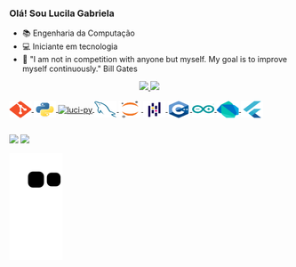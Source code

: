 ### Olá! Sou Lucila Gabriela

- 📚 Engenharia da Computação
- 💻 Iniciante em tecnologia
- 💭 "I am not in competition with anyone but myself. My goal is to improve myself continuously." Bill Gates

<div align="center">
  <a href="https://github.com/lucilagabriela">
  <img height="160em" src="https://github-readme-stats.vercel.app/api?username=lucilagabriela&show_icons=true&theme=dracula&include_all_commits=true&count_private=true"/>
  <img height="140em" src="https://github-readme-stats.vercel.app/api/top-langs/?username=lucilagabriela&layout=compact&langs_count=7&theme=dracula"/>
</div>
<div style="display: inline_block"><br>
  <img align="center" alt="luci-git" height="30" width="40" src="https://raw.githubusercontent.com/devicons/devicon/master/icons/git/git-original.svg">
  <img align="center" alt="luci-py" height="30" width="40" src="https://raw.githubusercontent.com/devicons/devicon/master/icons/python/python-original.svg">
  <img align="center" alt="luci-py" height="30" width="40" src="https://cdn.jsdelivr.net/gh/devicons/devicon/icons/django/django-plain.svg" />
  <img align="center" alt="luci-mysql" height="30" width="40" src="https://raw.githubusercontent.com/devicons/devicon/master/icons/mysql/mysql-original.svg">
  <img align="center" alt="luci-jupyter" height="30" width="40" src="https://raw.githubusercontent.com/devicons/devicon/master/icons/jupyter/jupyter-original.svg">
  <img align="center" alt="luci-pandas" height="30" width="40" src="https://raw.githubusercontent.com/devicons/devicon/master/icons/pandas/pandas-original.svg">
  <img align="center" alt="luci-cplusplus" height="30" width="40" src="https://raw.githubusercontent.com/devicons/devicon/master/icons/cplusplus/cplusplus-original.svg">
  <img align="center" alt="luci-arduino" height="30" width="40" src="https://raw.githubusercontent.com/devicons/devicon/master/icons/arduino/arduino-original.svg">
  <img align="center" alt="luci-dart" height="30" width="40" src="https://raw.githubusercontent.com/devicons/devicon/master/icons/dart/dart-original.svg">
  <img align="center" alt="luci-flutter" height="30" width="40" src="https://raw.githubusercontent.com/devicons/devicon/master/icons/flutter/flutter-original.svg">
</div>

  ##

<div> 
  <a href="https://instagram.com/lucilagcosta" target="_blank"><img src="https://img.shields.io/badge/-Instagram-%23E4405F?style=for-the-badge&logo=instagram&logoColor=white" target="_blank"></a>
  <a href="https://www.linkedin.com/in/lucila-gabriela-gomes-costa-62a050211/" target="_blank"><img src="https://img.shields.io/badge/-LinkedIn-%230077B5?style=for-the-badge&logo=linkedin&logoColor=white" target="_blank"></a>

  ![Snake animation](https://github.com/lucilagabriela/lucilagabriela/blob/output/github-contribution-grid-snake.svg)
 
</div>
